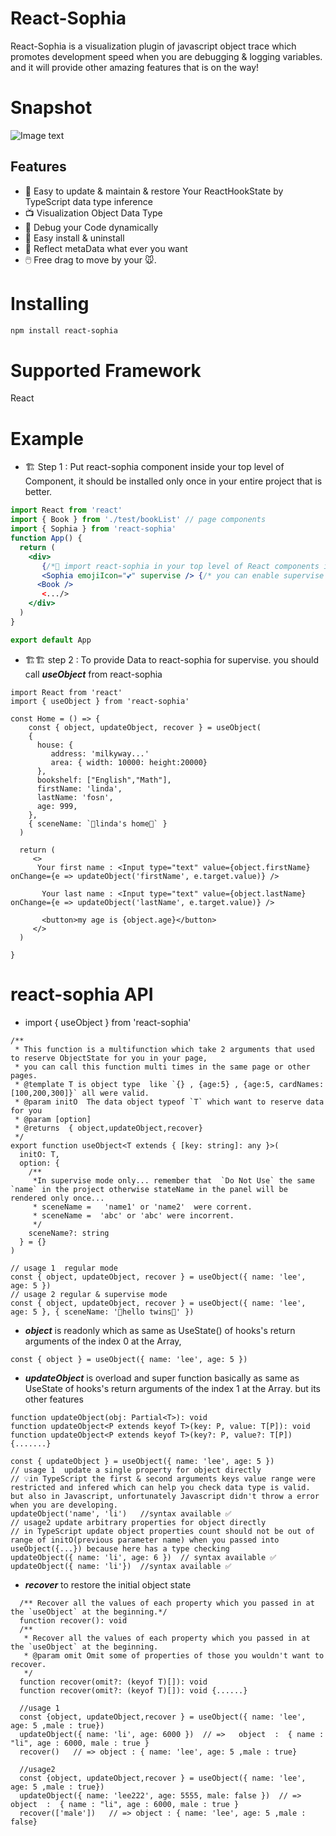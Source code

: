 # React-Sophia

React-Sophia is a visualization plugin of javascript object trace which promotes development speed when you are debugging & logging variables. and it will provide other amazing features that is on the way!

# Snapshot

![Image text](https://raw.githubusercontent.com/noberk/react-sophia/master/src/sophia/assets/exhibition/a.png?token=AGIVD5UHJEPMQ33LTWT3RCC6XKQSG)

## Features

- 🧹 Easy to update & maintain & restore Your ReactHookState by TypeScript data type inference
- 📺 Visualization Object Data Type
- 🐛 Debug your Code dynamically
- 🔌 Easy install & uninstall
- 🔮 Reflect metaData what ever you want
- 🖱️ Free drag to move by your 🐭.

# Installing

```bash
npm install react-sophia
```

# Supported Framework

React

# Example

- 🏗️ Step 1 : Put react-sophia component inside your top level of Component, it should be installed only once in your entire project that is better.

```jsx
import React from 'react'
import { Book } from './test/bookList' // page components
import { Sophia } from 'react-sophia'
function App() {
  return (
    <div>
       {/*🥦 import react-sophia in your top level of React components is recommended 🥦 */}
       <Sophia emojiIcon="💕" supervise /> {/* you can enable supervise in development mode  or  remove supervise property in production mode */}
      <Book />
       <.../>
    </div>
  )
}

export default App
```

- 🏗️🏗️ step 2 : To provide Data to react-sophia for supervise. you should call **_useObject_** from react-sophia

```tsx
import React from 'react'
import { useObject } from 'react-sophia'

const Home = () => {
    const { object, updateObject, recover } = useObject(
    {
      house: {
         address: 'milkyway...'
         area: { width: 10000: height:20000}
      },
      bookshelf: ["English","Math"],
      firstName: 'linda',
      lastName: 'fosn',
      age: 999,
    },
    { sceneName: `🦠linda's home🦠` }
  )

  return (
     <>
      Your first name : <Input type="text" value={object.firstName} onChange={e => updateObject('firstName', e.target.value)} />

       Your last name : <Input type="text" value={object.lastName} onChange={e => updateObject('lastName', e.target.value)} />

       <button>my age is {object.age}</button>
     </>
  )

}
```

# react-sophia API

- import { useObject } from 'react-sophia'

```tsx
/**
 * This function is a multifunction which take 2 arguments that used to reserve ObjectState for you in your page,
 * you can call this function multi times in the same page or other pages.
 * @template T is object type  like `{} , {age:5} , {age:5, cardNames:[100,200,300]}` all were valid.
 * @param initO  The data object typeof `T` which want to reserve data for you
 * @param [option]
 * @returns  { object,updateObject,recover}
 */
export function useObject<T extends { [key: string]: any }>(
  initO: T,
  option: {
    /**
     *In supervise mode only... remember that  `Do Not Use` the same `name` in the project otherwise stateName in the panel will be rendered only once...
     * sceneName =   'name1' or 'name2'  were corrent.
     * sceneName =  'abc' or 'abc' were incorrent.
     */
    sceneName?: string
  } = {}
)

// usage 1  regular mode
const { object, updateObject, recover } = useObject({ name: 'lee', age: 5 })
// usage 2 regular & supervise mode
const { object, updateObject, recover } = useObject({ name: 'lee', age: 5 }, { sceneName: '🐷hello twins🐷' })
```

- **_object_** is readonly which as same as UseState<T>() of hooks's return arguments of the index 0 at the Array,

```tsx
const { object } = useObject({ name: 'lee', age: 5 })
```

- **_updateObject_** is overload and super function basically as same as UseState<T> of hooks's return arguments of the index 1 at the Array. but its other features

```tsx
function updateObject(obj: Partial<T>): void
function updateObject<P extends keyof T>(key: P, value: T[P]): void
function updateObject<P extends keyof T>(key?: P, value?: T[P]) {.......}

const { updateObject } = useObject({ name: 'lee', age: 5 })
// usage 1  update a single property for object directly
// 💡in TypeScript the first & second arguments keys value range were restricted and infered which can help you check data type is valid. but also in Javascript, unfortunately Javascript didn't throw a error when you are developing.
updateObject('name', 'li')   //syntax available ✅
// usage2 update arbitrary properties for object directly
// in TypeScript update object properties count should not be out of range of initO(previous parameter name) when you passed into useObject({...}) because here has a type checking
updateObject({ name: 'li', age: 6 })  // syntax available ✅
updateObject({ name: 'li'})  //syntax available ✅
```

- **_recover_** to restore the initial object state

```tsx
  /** Recover all the values of each property which you passed in at the `useObject` at the beginning.*/
  function recover(): void
  /**
   * Recover all the values of each property which you passed in at the `useObject` at the beginning.
   * @param omit Omit some of properties of those you wouldn't want to recover.
   */
  function recover(omit?: (keyof T)[]): void
  function recover(omit?: (keyof T)[]): void {......}

  //usage 1
  const {object, updateObject,recover } = useObject({ name: 'lee', age: 5 ,male : true})
  updateObject({ name: 'li', age: 6000 })  // =>   object  :  { name : "li", age : 6000, male : true }
  recover()   // => object : { name: 'lee', age: 5 ,male : true}

  //usage2
  const {object, updateObject,recover } = useObject({ name: 'lee', age: 5 ,male : true})
  updateObject({ name: 'lee222', age: 5555, male: false })  // =>   object  :  { name : "li", age : 6000, male : true }
  recover(['male'])   // => object : { name: 'lee', age: 5 ,male : false}
```
